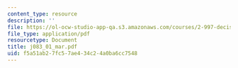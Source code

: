 ```yaml
---
content_type: resource
description: ''
file: https://ol-ocw-studio-app-qa.s3.amazonaws.com/courses/2-997-decision-making-in-large-scale-systems-spring-2004/f5a51ab27fc57ae434c24a0ba6cc7548_j083_01_mar.pdf
file_type: application/pdf
resourcetype: Document
title: j083_01_mar.pdf
uid: f5a51ab2-7fc5-7ae4-34c2-4a0ba6cc7548
---
```

